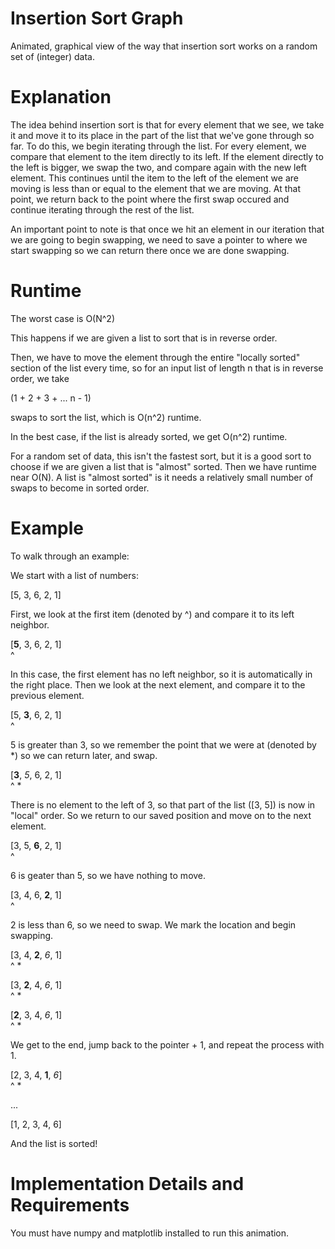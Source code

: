 # Insertion Sort Graph
Animated, graphical view of the way that insertion sort works on a random set of (integer) data.

# Explanation

The idea behind insertion sort is that for every element that we see, we take it and move it to its place in the part of the list that we've gone through so far. To do this, we begin iterating through the list. For every element, we compare that element to the item directly to its left. If the element directly to the left is bigger, we swap the two, and compare again with the new left element. This continues until the item to the left of the element we are moving is less than or equal to the element that we are moving. At that point, we return back to the point where the first swap occured and continue iterating through the rest of the list.

An important point to note is that once we hit an element in our iteration that we are going to begin swapping, we need to save a pointer to where we start swapping so we can return there once we are done swapping.

# Runtime

The worst case is O(N^2)

This happens if we are given a list to sort that is in reverse order.

Then, we have to move the element through the entire "locally sorted" section of the list every time, so for an input list of length n that is in reverse order, we take

(1 + 2 + 3 + ... n - 1)

swaps to sort the list, which is O(n^2) runtime.

In the best case, if the list is already sorted, we get O(n^2) runtime.

For a random set of data, this isn't the fastest sort, but it is a good sort to choose if we are given a list that is "almost" sorted. Then we have runtime near O(N). A list is "almost sorted" is it needs a relatively small number of swaps to become in sorted order.

# Example

To walk through an example:

We start with a list of numbers:

[5, 3, 6, 2, 1]

First, we look at the first item (denoted by ^) and compare it to its left neighbor.

[**5**, 3, 6, 2, 1] <br>
 ^

In this case, the first element has no left neighbor, so it is automatically in the right place.
Then we look at the next element, and compare it to the previous element. 

[5, **3**, 6, 2, 1]<br>
    ^

5 is greater than 3, so we remember the point that we were at (denoted by *) so we can return later, and swap.

[**3**, *5*, 6, 2, 1] <br>
 ^	*

 There is no element to the left of 3, so that part of the list ([3, 5]) is now in "local" order. So we return to our saved position and move on to the next element.

 [3, 5, **6**, 2, 1]<br>
        ^

6 is geater than 5, so we have nothing to move.

[3, 4, 6, **2**, 1]<br>
          ^

2 is less than 6, so we need to swap. We mark the location and begin swapping. 

[3, 4, **2**, _6_, 1]<br>
   	   ^  *

[3, **2**, 4, _6_, 1]<br>
   	^     *

[**2**, 3, 4, *6*, 1]<br>
 ^ 	      *

 We get to the end, jump back to the pointer + 1, and repeat the process with 1.

[2, 3, 4, **1**, *6*]<br>
          ^  *

...

[1, 2, 3, 4, 6]

And the list is sorted!

# Implementation Details and Requirements

You must have numpy and matplotlib installed to run this animation. 

